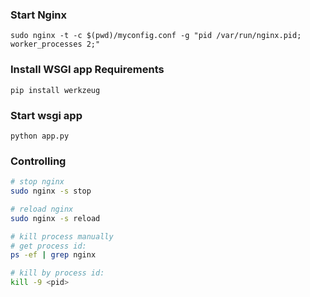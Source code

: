 ### Start Nginx

```
sudo nginx -t -c $(pwd)/myconfig.conf -g "pid /var/run/nginx.pid; worker_processes 2;"
```

### Install WSGI app Requirements
```
pip install werkzeug
```

### Start wsgi app
```
python app.py
```

### Controlling
```bash
# stop nginx
sudo nginx -s stop

# reload nginx
sudo nginx -s reload

# kill process manually
# get process id:
ps -ef | grep nginx

# kill by process id:
kill -9 <pid>
```